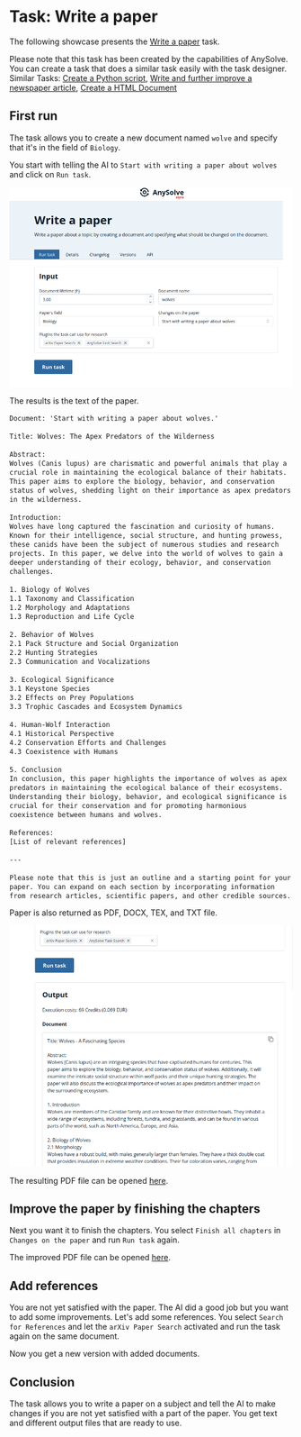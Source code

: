 # Task: Write a paper

The following showcase presents the [Write a paper](https://www.anysolve.ai/tools/u-ba835df8268fc301-write-a-paper) task.

Please note that this task has been created by the capabilities of AnySolve. You can create a task that does a similar task easily with the task designer. Similar Tasks: [Create a Python script](https://www.anysolve.ai/tools/u-ba835df8268fc301-create-a-python-script), [Write and further improve a newspaper article](https://www.anysolve.ai/tools/u-ba835df8268fc301-write-and-further-improve-a-newspaper-article), [Create a HTML Document](https://www.anysolve.ai/tools/u-ba835df8268fc301-create-a-html-document)

## First run

The task allows you to create a new document named `wolve` and specify that it's in the field of `Biology`.

You start with telling the AI to `Start with writing a paper about wolves` and click on `Run task`.

![Screenshot](write-a-paper.png)

The results is the text of the paper.

```
Document: 'Start with writing a paper about wolves.'

Title: Wolves: The Apex Predators of the Wilderness

Abstract:
Wolves (Canis lupus) are charismatic and powerful animals that play a crucial role in maintaining the ecological balance of their habitats. This paper aims to explore the biology, behavior, and conservation status of wolves, shedding light on their importance as apex predators in the wilderness.

Introduction:
Wolves have long captured the fascination and curiosity of humans. Known for their intelligence, social structure, and hunting prowess, these canids have been the subject of numerous studies and research projects. In this paper, we delve into the world of wolves to gain a deeper understanding of their ecology, behavior, and conservation challenges.

1. Biology of Wolves
1.1 Taxonomy and Classification
1.2 Morphology and Adaptations
1.3 Reproduction and Life Cycle

2. Behavior of Wolves
2.1 Pack Structure and Social Organization
2.2 Hunting Strategies
2.3 Communication and Vocalizations

3. Ecological Significance
3.1 Keystone Species
3.2 Effects on Prey Populations
3.3 Trophic Cascades and Ecosystem Dynamics

4. Human-Wolf Interaction
4.1 Historical Perspective
4.2 Conservation Efforts and Challenges
4.3 Coexistence with Humans

5. Conclusion
In conclusion, this paper highlights the importance of wolves as apex predators in maintaining the ecological balance of their ecosystems. Understanding their biology, behavior, and ecological significance is crucial for their conservation and for promoting harmonious coexistence between humans and wolves.

References:
[List of relevant references]

---

Please note that this is just an outline and a starting point for your paper. You can expand on each section by incorporating information from research articles, scientific papers, and other credible sources.
```

Paper is also returned as PDF, DOCX, TEX, and TXT file.

![Screenshot](write-a-paper-result-files.png)

The resulting PDF file can be opened [here](write-a-paper.pdf).

## Improve the paper by finishing the chapters

Next you want it to finish the chapters. You select `Finish all chapters` in `Changes on the paper` and run `Run task` again.

The improved PDF file can be opened [here](write-a-paper-extended.pdf).

## Add references

You are not yet satisfied with the paper. The AI did a good job but you want to add some improvements. Let's add some references. You select `Search for References` and let the `arXiv Paper Search` activated and run the task again on the same document.

Now you get a new version with added documents.

## Conclusion

The task allows you to write a paper on a subject and tell the AI to make changes if you are not yet satisfied with a part of the paper. You get text and different output files that are ready to use.
